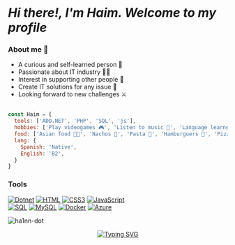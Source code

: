 
<h1><i>Hi there!, I'm Haim. Welcome to my profile</i></h1>


### About me 👻
- A curious and self-learned person 🌱
- Passionate about IT industry 👨‍💻
- Interest in supporting other people 🤝
- Create IT solutions for any issue 🧰
- Looking forward to new challenges ⚔️
</br></br>


```javascript
const Haim = {
  tools: ['ADO.NET', 'PHP', 'SQL', 'js'],
  hobbies: ['Play videogames 🎮', 'Listen to music 🎵', 'Language learner ✨'],
  food: ['Asian food 🍜🍣', 'Nachos 🧀', 'Pasta 🍝', 'Hamburguers 🍔', 'Pizza 🍕'],
  lang: {
    Spanish: 'Native',
    English: 'B2',
  }
}
```


### Tools
[![Dotnet](https://img.shields.io/badge/.NET-512BD4?style=for-the-badge&logo=dotnet&logoColor=white)]()
[![HTML](https://img.shields.io/badge/HTML5-E34F26?style=for-the-badge&logo=html5&logoColor=white)]()
[![CSS3](https://img.shields.io/badge/CSS3-1572B6?style=for-the-badge&logo=css3&logoColor=white)]()
[![JavaScript](https://img.shields.io/badge/JavaScript-323330?style=for-the-badge&logo=javascript&logoColor=F7DF1E)]()
<br/>
[![SQL](https://img.shields.io/badge/Microsoft%20SQL%20Server-CC2927?style=for-the-badge&logo=microsoft%20sql%20server&logoColor=white)]()
[![MySQL](https://img.shields.io/badge/MySQL-005C84?style=for-the-badge&logo=mysql&logoColor=white)]()
[![Docker](https://img.shields.io/badge/Docker-2CA5E0?style=for-the-badge&logo=docker&logoColor=white)]()
[![Azure](https://img.shields.io/badge/microsoft%20azure-0089D6?style=for-the-badge&logo=microsoft-azure&logoColor=white)]()

<p><img src="https://github-readme-stats.vercel.app/api?username=hA1nn-dot&theme=highcontrast&show_icons=true&count_private=true" alt="ha1nn-dot" /></p>



<p align="center"><a href="https://git.io/typing-svg"><img src="https://readme-typing-svg.herokuapp.com?font=Arial&weight=100&size=14&duration=3000&pause=1000&color=A4A4A4&background=36306C00&center=true&vCenter=true&multiline=true&width=435&lines=It+is+during+our+darkest+moments+that+we+must+focus+to+see+the+light.;-+Aristotle" alt="Typing SVG" /></a>
</p>



  
  
  
